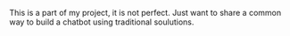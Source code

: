 This is a part of my project, it is not perfect. Just want to share a common way to build a chatbot using traditional soulutions.
